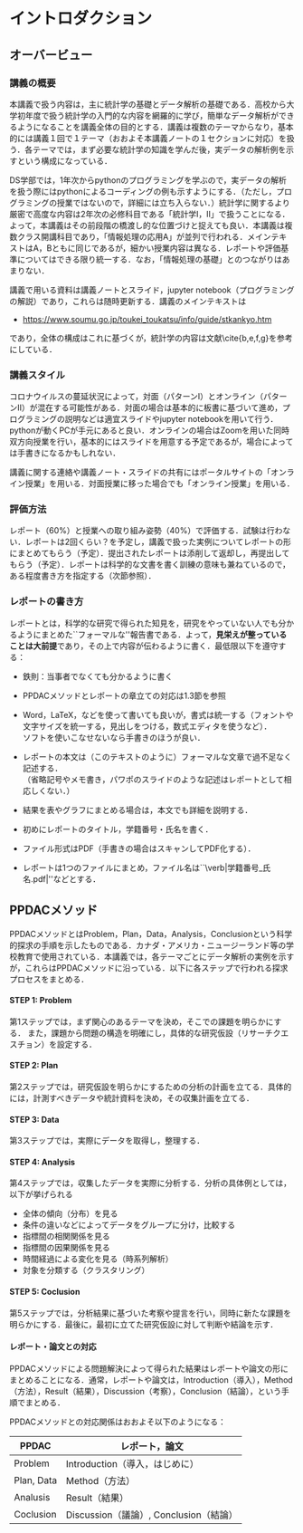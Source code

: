 # イントロダクション



## オーバービュー

### 講義の概要

本講義で扱う内容は，主に統計学の基礎とデータ解析の基礎である．高校から大学初年度で扱う統計学の入門的な内容を網羅的に学び，簡単なデータ解析ができるようになることを講義全体の目的とする．講義は複数のテーマからなり，基本的には講義１回で１テーマ（おおよそ本講義ノートの１セクションに対応）を扱う．各テーマでは，まず必要な統計学の知識を学んだ後，実データの解析例を示すという構成になっている．

DS学部では，1年次からpythonのプログラミングを学ぶので，実データの解析を扱う際にはpythonによるコーディングの例も示すようにする．（ただし，プログラミングの授業ではないので，詳細には立ち入らない．）統計学に関するより厳密で高度な内容は2年次の必修科目である「統計学I，II」で扱うことになる．よって，本講義はその前段階の橋渡し的な位置づけと捉えても良い．本講義は複数クラス開講科目であり，「情報処理の応用A」が並列で行われる．メインテキストはA，Bともに同じであるが，細かい授業内容は異なる．レポートや評価基準についてはできる限り統一する．なお，「情報処理の基礎」とのつながりはあまりない．


講義で用いる資料は講義ノートとスライド，jupyter notebook（プログラミングの解説）であり，これらは随時更新する．講義のメインテキストは

- https://www.soumu.go.jp/toukei_toukatsu/info/guide/stkankyo.htm

であり，全体の構成はこれに基づくが，統計学の内容は文献\cite{b,e,f,g}を参考にしている．


### 講義スタイル

コロナウイルスの蔓延状況によって，対面（パターンI）とオンライン（パターンII）が混在する可能性がある．対面の場合は基本的に板書に基づいて進め，プログラミングの説明などは適宜スライドやjupyter notebookを用いて行う．pythonが動くPCが手元にあると良い．オンラインの場合はZoomを用いた同時双方向授業を行い，基本的にはスライドを用意する予定であるが，場合によっては手書きになるかもしれない．

講義に関する連絡や講義ノート・スライドの共有にはポータルサイトの「オンライン授業」を用いる．対面授業に移った場合でも「オンライン授業」を用いる．



### 評価方法

レポート（60\%）と授業への取り組み姿勢（40\%）で評価する．試験は行わない．レポートは2回くらい？を予定し，講義で扱った実例についてレポートの形にまとめてもらう（予定）．提出されたレポートは添削して返却し，再提出してもらう（予定）．レポートは科学的な文書を書く訓練の意味も兼ねているので，ある程度書き方を指定する（次節参照）．


### レポートの書き方

レポートとは，科学的な研究で得られた知見を，研究をやっていない人でも分かるようにまとめた``フォーマルな''報告書である．よって，**見栄えが整っていることは大前提**であり，その上で内容が伝わるように書く．最低限以下を遵守する：

- 鉄則：当事者でなくても分かるように書く

- PPDACメソッドとレポートの章立ての対応は1.3節を参照

- Word，LaTeX，などを使って書いても良いが，書式は統一する（フォントや文字サイズを統一する，見出しをつける，数式エディタを使うなど）．<br>ソフトを使いこなせないなら手書きのほうが良い．

- レポートの本文は（このテキストのように）フォーマルな文章で過不足なく記述する．<br>
    （省略記号やメモ書き，パワポのスライドのような記述はレポートとして相応しくない．）

- 結果を表やグラフにまとめる場合は，本文でも詳細を説明する．
- 初めにレポートのタイトル，学籍番号・氏名を書く．
- ファイル形式はPDF（手書きの場合はスキャンしてPDF化する）．
- レポートは1つのファイルにまとめ，ファイル名は``\verb|学籍番号_氏名.pdf|''などとする．




## PPDACメソッド

PPDACメソッドとはProblem，Plan，Data，Analysis，Conclusionという科学的探求の手順を示したものである．カナダ・アメリカ・ニュージーランド等の学校教育で使用されている．本講義では，各テーマごとにデータ解析の実例を示すが，これらはPPDACメソッドに沿っている．以下に各ステップで行われる探求プロセスをまとめる．

#### STEP 1: Problem

第1ステップでは，まず関心のあるテーマを決め，そこでの課題を明らかにする．
また，課題から問題の構造を明確にし，具体的な研究仮設（リサーチクエスチョン）を設定する．

#### STEP 2: Plan

第2ステップでは，研究仮設を明らかにするための分析の計画を立てる．具体的には，計測すべきデータや統計資料を決め，その収集計画を立てる．


#### STEP 3: Data

第3ステップでは，実際にデータを取得し，整理する．


#### STEP 4: Analysis

第4ステップでは，収集したデータを実際に分析する．分析の具体例としては，以下が挙げられる

- 全体の傾向（分布）を見る
- 条件の違いなどによってデータをグループに分け，比較する
- 指標間の相関関係を見る
- 指標間の因果関係を見る
- 時間経過による変化を見る（時系列解析）
- 対象を分類する（クラスタリング）
    

#### STEP 5: Coclusion

第5ステップでは，分析結果に基づいた考察や提言を行い，同時に新たな課題を明らかにする．最後に，最初に立てた研究仮設に対して判断や結論を示す．



#### レポート・論文との対応

PPDACメソッドによる問題解決によって得られた結果はレポートや論文の形にまとめることになる．通常，レポートや論文は，Introduction（導入），Method（方法），Result（結果），Discussion（考察），Conclusion（結論），という手順でまとめる．

PPDACメソッドとの対応関係はおおよそ以下のようになる：

| PPDAC      | レポート，論文                         |
| ---------- | -------------------------------------- |
| Problem    | Introduction（導入，はじめに）         |
| Plan, Data | Method（方法）                         |
| Analusis   | Result（結果）                         |
| Coclusion  | Discussion（議論）, Conclusion（結論） |
